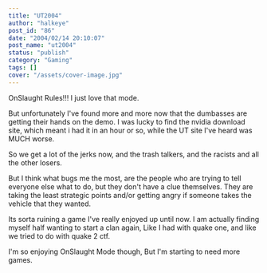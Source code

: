 ```yaml
---
title: "UT2004"
author: "halkeye"
post_id: "86"
date: "2004/02/14 20:10:07"
post_name: "ut2004"
status: "publish"
category: "Gaming"
tags: []
cover: "/assets/cover-image.jpg"
---
```


OnSlaught Rules!!! I just love that mode.  

But unfortunately I've found more and more now that the dumbasses are getting their hands on the demo. I was lucky to find the nvidia download site, which meant i had it in an hour or so, while the UT site I've heard was MUCH worse.

So we get a lot of the jerks now, and the trash talkers, and the racists and all the other losers.

But I think what bugs me the most, are the people who are trying to tell everyone else what to do, but they don't have a clue themselves. They are taking the least strategic points and/or getting angry if someone takes the vehicle that they wanted.

Its sorta ruining a game I've really enjoyed up until now. I am actually finding myself half wanting to start a clan again, Like I had with quake one, and like we tried to do with quake 2 ctf.

I'm so enjoying OnSlaught Mode though, But I'm starting to need more games.